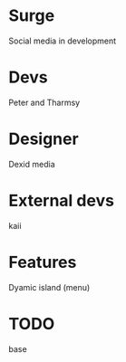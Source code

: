 # Surge
Social media in development

# Devs
Peter and Tharmsy

# Designer 
Dexid media

# External devs
kaii

# Features
Dyamic island (menu)

# TODO
base
